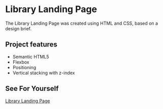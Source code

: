 # Library Landing Page

The Library Landing Page was created using HTML and CSS, based on a design brief.

## Project features

- Semantic HTML5
- Flexbox
- Positioning
- Vertical stacking with z-index

## See For Yourself

[Library Landing Page](https://sterlingbrayboy.github.io/sc_project_library/)
